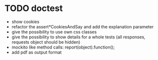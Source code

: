 TODO doctest
============
- show cookies
- refactor the assert*CookiesAndSay and add the explanation parameter
- give the possibility to use own css classes
- give the possibility to show details for a whole tests (all responses, requests object should be hidden)
- mockito like method calls: report(object).function();
- add pdf as output format
